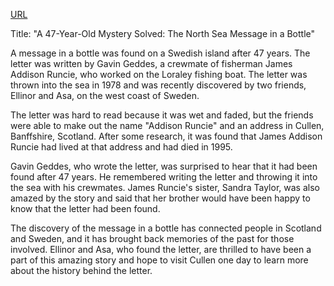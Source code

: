 <a href="https://www.bbc.com/news/articles/ckgxwg4738eo">URL</a>

<p>Title: "A 47-Year-Old Mystery Solved: The North Sea Message in a Bottle"</p>
<p>A message in a bottle was found on a Swedish island after 47 years. The letter was written by Gavin Geddes, a crewmate of fisherman James Addison Runcie, who worked on the Loraley fishing boat. The letter was thrown into the sea in 1978 and was recently discovered by two friends, Ellinor and Asa, on the west coast of Sweden.</p>
<p>The letter was hard to read because it was wet and faded, but the friends were able to make out the name "Addison Runcie" and an address in Cullen, Banffshire, Scotland. After some research, it was found that James Addison Runcie had lived at that address and had died in 1995.</p>
<p>Gavin Geddes, who wrote the letter, was surprised to hear that it had been found after 47 years. He remembered writing the letter and throwing it into the sea with his crewmates. James Runcie's sister, Sandra Taylor, was also amazed by the story and said that her brother would have been happy to know that the letter had been found.</p>
<p>The discovery of the message in a bottle has connected people in Scotland and Sweden, and it has brought back memories of the past for those involved. Ellinor and Asa, who found the letter, are thrilled to have been a part of this amazing story and hope to visit Cullen one day to learn more about the history behind the letter.</p>